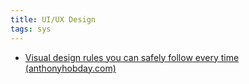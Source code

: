 ```yaml
---
title: UI/UX Design
tags: sys
---
```


- [Visual design rules you can safely follow every time (anthonyhobday.com)](https://anthonyhobday.com/sideprojects/saferules/)
